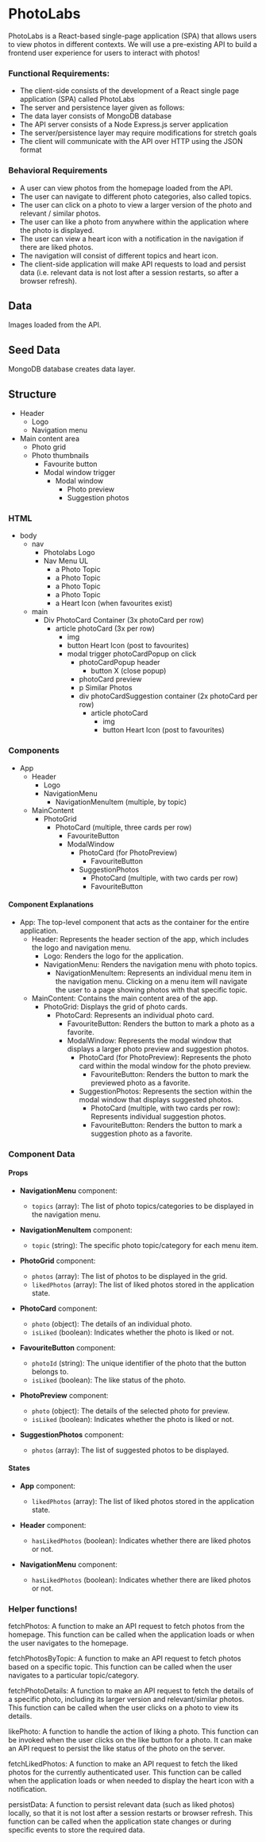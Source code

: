 # PhotoLabs
PhotoLabs is a React-based single-page application (SPA) that allows users to view photos in different contexts. We will use a pre-existing API to build a frontend user experience for users to interact with photos!

### Functional Requirements:
- The client-side consists of the development of a React single page application (SPA) called PhotoLabs
- The server and persistence layer given as follows:
- The data layer consists of MongoDB database
- The API server consists of a Node Express.js server application
- The server/persistence layer may require modifications for stretch goals
- The client will communicate with the API over HTTP using the JSON format

### Behavioral Requirements
- A user can view photos from the homepage loaded from the API.
- The user can navigate to different photo categories, also called topics.
- The user can click on a photo to view a larger version of the photo and relevant / similar photos.
- The user can like a photo from anywhere within the application where the photo is displayed.
- The user can view a heart icon with a notification in the navigation if there are liked photos.
- The navigation will consist of different topics and heart icon.
- The client-side application will make API requests to load and persist data (i.e. relevant data is not lost after a session restarts, so after a browser refresh).


## Data
Images loaded from the API. 

## Seed Data
MongoDB database creates data layer. 


## Structure
- Header
  - Logo
  - Navigation menu
- Main content area
  - Photo grid
  - Photo thumbnails
    - Favourite button
    - Modal window trigger
      - Modal window
        - Photo preview
        - Suggestion photos

### HTML
- body
  - nav
    - Photolabs Logo
    - Nav Menu UL 
      - a Photo Topic
      - a Photo Topic
      - a Photo Topic
      - a Photo Topic
      - a Heart Icon (when favourites exist)
  - main
    - Div PhotoCard Container (3x photoCard per row)
      - article photoCard (3x per row)
        - img
        - button Heart Icon (post to favourites)
        - modal trigger photoCardPopup on click
          - photoCardPopup header
            - button X (close popup)
          - photoCard preview
          - p Similar Photos
          - div photoCardSuggestion container (2x photoCard per row)
            - article photoCard 
              - img 
              - button Heart Icon (post to favourites)

### Components
- App
  - Header
    - Logo
    - NavigationMenu
      - NavigationMenuItem (multiple, by topic)
  - MainContent
    - PhotoGrid
      - PhotoCard (multiple, three cards per row)
        - FavouriteButton
        - ModalWindow
          - PhotoCard (for PhotoPreview)
            - FavouriteButton
          - SuggestionPhotos
            - PhotoCard (multiple, with two cards per row)
            - FavouriteButton


#### Component Explanations
- App: The top-level component that acts as the container for the entire application.
  - Header: Represents the header section of the app, which includes the logo and navigation menu.
    - Logo: Renders the logo for the application.
    - NavigationMenu: Renders the navigation menu with photo topics.
      - NavigationMenuItem: Represents an individual menu item in the navigation menu. Clicking on a menu item will navigate the user to a page showing photos with that specific topic.
  - MainContent: Contains the main content area of the app.
    - PhotoGrid: Displays the grid of photo cards.
      - PhotoCard: Represents an individual photo card.
        - FavouriteButton: Renders the button to mark a photo as a favorite.
        - ModalWindow: Represents the modal window that displays a larger photo preview and suggestion photos.
          - PhotoCard (for PhotoPreview): Represents the photo card within the modal window for the photo preview.
            - FavouriteButton: Renders the button to mark the previewed photo as a favorite.
          - SuggestionPhotos: Represents the section within the modal window that displays suggested photos.
            - PhotoCard (multiple, with two cards per row): Represents individual suggestion photos.
            - FavouriteButton: Renders the button to mark a suggestion photo as a favorite.

### Component Data

#### Props

- **NavigationMenu** component:
  - `topics` (array): The list of photo topics/categories to be displayed in the navigation menu.

- **NavigationMenuItem** component:
  - `topic` (string): The specific photo topic/category for each menu item.

- **PhotoGrid** component:
  - `photos` (array): The list of photos to be displayed in the grid.
  - `likedPhotos` (array): The list of liked photos stored in the application state.

- **PhotoCard** component:
  - `photo` (object): The details of an individual photo.
  - `isLiked` (boolean): Indicates whether the photo is liked or not.

- **FavouriteButton** component:
  - `photoId` (string): The unique identifier of the photo that the button belongs to.
  - `isLiked` (boolean): The like status of the photo.

- **PhotoPreview** component:
  - `photo` (object): The details of the selected photo for preview.
  - `isLiked` (boolean): Indicates whether the photo is liked or not.

- **SuggestionPhotos** component:
  - `photos` (array): The list of suggested photos to be displayed.

#### States

- **App** component:
  - `likedPhotos` (array): The list of liked photos stored in the application state.

- **Header** component:
  - `hasLikedPhotos` (boolean): Indicates whether there are liked photos or not.

- **NavigationMenu** component:
  - `hasLikedPhotos` (boolean): Indicates whether there are liked photos or not.


### Helper functions!
fetchPhotos: A function to make an API request to fetch photos from the homepage. This function can be called when the application loads or when the user navigates to the homepage.

fetchPhotosByTopic: A function to make an API request to fetch photos based on a specific topic. This function can be called when the user navigates to a particular topic/category.

fetchPhotoDetails: A function to make an API request to fetch the details of a specific photo, including its larger version and relevant/similar photos. This function can be called when the user clicks on a photo to view its details.

likePhoto: A function to handle the action of liking a photo. This function can be invoked when the user clicks on the like button for a photo. It can make an API request to persist the like status of the photo on the server.

fetchLikedPhotos: A function to make an API request to fetch the liked photos for the currently authenticated user. This function can be called when the application loads or when needed to display the heart icon with a notification.

persistData: A function to persist relevant data (such as liked photos) locally, so that it is not lost after a session restarts or browser refresh. This function can be called when the application state changes or during specific events to store the required data.



